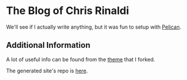 # The Blog of Chris Rinaldi

We'll see if I actually write anything, but it was fun to setup with
[Pelican](http://docs.getpelican.com/en/stable/).

## Additional Information

A lot of useful info can be found from the
[theme](http://oncrashreboot.com/elegant-best-pelican-theme-features) that I
forked.

The generated site's repo is
[here](https://github.com/cgrinaldi/cgrinaldi.github.io).
